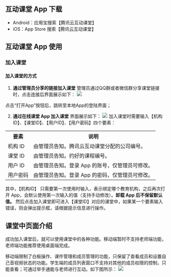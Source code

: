 ## 互动课堂 App 下载
* Android：应用宝搜索【腾讯云互动课堂】
* iOS：App Store 搜索【腾讯云互动课堂】

## 互动课堂 App 使用
### 加入课堂
#### 加入课堂的方式
1. **通过管理员分享的链接加入课堂**
管理员通过QQ群或者微信群分享课堂链接时，点击连接后界面展示如下：
![](https://main.qcloudimg.com/raw/fb00c7e56a0eb106a21e9f151f57156d.jpg)

点击“打开App”按钮后，跳转至本地App的登陆界面；

2. **通过在线课堂 App 加入课堂**
界面展示如下：
![](https://main.qcloudimg.com/raw/2ca8c34aa0718b165686286f0fb7a1a9.jpg)
加入课堂时需要输入【机构ID】、【课堂ID】、【用户ID】、【用户密码】四个要素：
<table>
<tr>
<th>要素</th>
<th>说明</th>
</tr>
<tr>
<td>机构 ID</td>
<td>由管理员告知。腾讯云互动课堂分配的公司编号。</td>
</tr>
<tr>
<td>课堂 ID </td>
<td>由管理员告知。约好的课程编号。</td>
</tr>
<tr> 
<td>用户 ID</td>
<td> 由管理员告知。登录 App 的账号，仅管理员可修改。</td>
</tr>
<tr>
<td>用户密码</td>
<td>由管理员告知。登录 App 的密码，仅管理员可修改。</td>
</tr>
</table>

 其中，【机构ID】 只需要第一次使用时输入，表示绑定哪个教育机构，之后再次打开 App，会默认使用第一次输入的值（支持手动修改）。**卸载 App 后不保留默认值。**
然后点击加入课堂即可进入【课堂ID】对应的课堂中，如果某一个要素输入错误，则会弹出提示框，请根据提示信息进行操作。

## 课堂中页面介绍
成功加入课堂后，就可以使用课堂中的各种功能。移动端暂时不支持老师端功能，老师端功能推荐使用桌面端完成。

移动端限制了白板操作、课件管理和成员管理的功能，只保留了查看成员和设置自己音视频状态的功能。学生端的成员列表窗口不支持对其他的成员权限的控制，只能查看；可通过举手通能与老师进行互动。如下图所示：
![](https://main.qcloudimg.com/raw/be9ea1bd014c72b0f32d8fc95ef36858.jpg)
